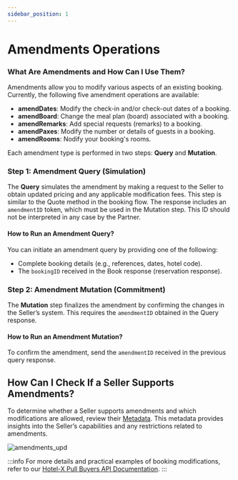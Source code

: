 ```yaml
---
sidebar_position: 1
---
```


# Amendments Operations

### What Are Amendments and How Can I Use Them?

Amendments allow you to modify various aspects of an existing booking. Currently, the following five amendment operations are available:

- **amendDates**: Modify the check-in and/or check-out dates of a booking.
- **amendBoard**: Change the meal plan (board) associated with a booking.
- **amendRemarks**: Add special requests (remarks) to a booking.
- **amendPaxes**: Modify the number or details of guests in a booking.
- **amendRooms**: Nodify your booking's rooms.

Each amendment type is performed in two steps: **Query** and **Mutation**.

### Step 1: Amendment Query (Simulation)
The **Query** simulates the amendment by making a request to the Seller to obtain updated pricing and any applicable modification fees. This step is similar to the Quote method in the booking flow. The response includes an `amendmentID` token, which must be used in the Mutation step. This ID should not be interpreted in any case by the Partner.

#### How to Run an Amendment Query?
You can initiate an amendment query by providing one of the following:

- Complete booking details (e.g., references, dates, hotel code).
- The `bookingID` received in the Book response (reservation response).

### Step 2: Amendment Mutation (Commitment)
The **Mutation** step finalizes the amendment by confirming the changes in the Seller’s system. This requires the `amendmentID` obtained in the Query response.

#### How to Run an Amendment Mutation?
To confirm the amendment, send the `amendmentID` received in the previous query response.

## How Can I Check If a Seller Supports Amendments?

To determine whether a Seller supports amendments and which modifications are allowed, review their [Metadata](/kb/our-products/are-you-a-buyer/our-methods/static-content/hotel-x-metadata-query). This metadata provides insights into the Seller’s capabilities and any restrictions related to amendments.

![amendments_upd](https://storage.travelgate.com/kbase/amendments_upd.jpg)

:::info
For more details and practical examples of booking modifications, refer to our [Hotel-X Pull Buyers API Documentation](/docs/apis/for-buyers/hotel-x-pull-buyers-api/booking-management/amendments/).
:::

